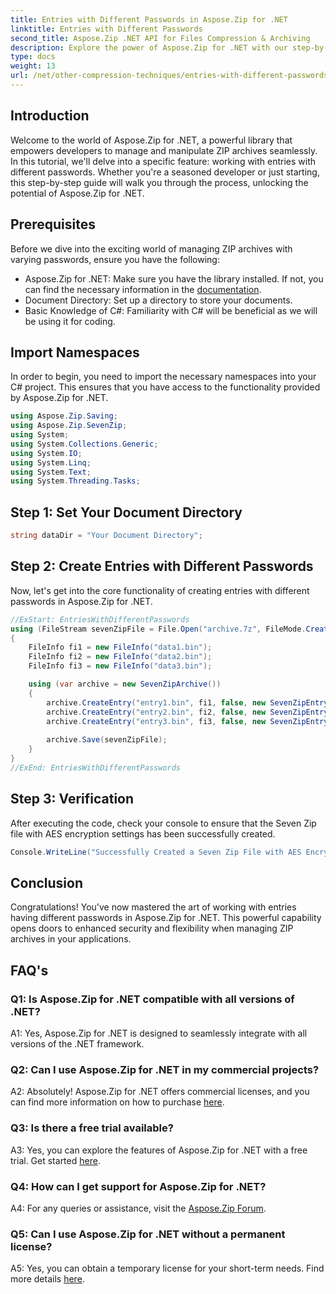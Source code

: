 ```yaml
---
title: Entries with Different Passwords in Aspose.Zip for .NET
linktitle: Entries with Different Passwords
second_title: Aspose.Zip .NET API for Files Compression & Archiving
description: Explore the power of Aspose.Zip for .NET with our step-by-step guide on managing ZIP archives with different passwords. Enhance security and flexibility in your applications. 
type: docs
weight: 13
url: /net/other-compression-techniques/entries-with-different-passwords/
---
```

## Introduction

Welcome to the world of Aspose.Zip for .NET, a powerful library that empowers developers to manage and manipulate ZIP archives seamlessly. In this tutorial, we'll delve into a specific feature: working with entries with different passwords. Whether you're a seasoned developer or just starting, this step-by-step guide will walk you through the process, unlocking the potential of Aspose.Zip for .NET.

## Prerequisites

Before we dive into the exciting world of managing ZIP archives with varying passwords, ensure you have the following:

- Aspose.Zip for .NET: Make sure you have the library installed. If not, you can find the necessary information in the [documentation](https://reference.aspose.com/zip/net/).
- Document Directory: Set up a directory to store your documents.
- Basic Knowledge of C#: Familiarity with C# will be beneficial as we will be using it for coding.

## Import Namespaces

In order to begin, you need to import the necessary namespaces into your C# project. This ensures that you have access to the functionality provided by Aspose.Zip for .NET.

```csharp
using Aspose.Zip.Saving;
using Aspose.Zip.SevenZip;
using System;
using System.Collections.Generic;
using System.IO;
using System.Linq;
using System.Text;
using System.Threading.Tasks;
```

## Step 1: Set Your Document Directory

```csharp
string dataDir = "Your Document Directory";
```

## Step 2: Create Entries with Different Passwords

Now, let's get into the core functionality of creating entries with different passwords in Aspose.Zip for .NET.

```csharp
//ExStart: EntriesWithDifferentPasswords
using (FileStream sevenZipFile = File.Open("archive.7z", FileMode.Create))
{
    FileInfo fi1 = new FileInfo("data1.bin");
    FileInfo fi2 = new FileInfo("data2.bin");
    FileInfo fi3 = new FileInfo("data3.bin");

    using (var archive = new SevenZipArchive())
    {
        archive.CreateEntry("entry1.bin", fi1, false, new SevenZipEntrySettings(new SevenZipStoreCompressionSettings(), new SevenZipAESEncryptionSettings("test1")));
        archive.CreateEntry("entry2.bin", fi2, false, new SevenZipEntrySettings(new SevenZipStoreCompressionSettings(), new SevenZipAESEncryptionSettings("test2")));
        archive.CreateEntry("entry3.bin", fi3, false, new SevenZipEntrySettings(new SevenZipStoreCompressionSettings(), new SevenZipAESEncryptionSettings("test3")));
        
        archive.Save(sevenZipFile);
    }
}
//ExEnd: EntriesWithDifferentPasswords
```

## Step 3: Verification

After executing the code, check your console to ensure that the Seven Zip file with AES encryption settings has been successfully created.

```csharp
Console.WriteLine("Successfully Created a Seven Zip File with AES Encryption Settings");
```

## Conclusion

Congratulations! You've now mastered the art of working with entries having different passwords in Aspose.Zip for .NET. This powerful capability opens doors to enhanced security and flexibility when managing ZIP archives in your applications.

## FAQ's

### Q1: Is Aspose.Zip for .NET compatible with all versions of .NET?

A1: Yes, Aspose.Zip for .NET is designed to seamlessly integrate with all versions of the .NET framework.

### Q2: Can I use Aspose.Zip for .NET in my commercial projects?

A2: Absolutely! Aspose.Zip for .NET offers commercial licenses, and you can find more information on how to purchase [here](https://purchase.aspose.com/buy).

### Q3: Is there a free trial available?

A3: Yes, you can explore the features of Aspose.Zip for .NET with a free trial. Get started [here](https://releases.aspose.com/).

### Q4: How can I get support for Aspose.Zip for .NET?

A4: For any queries or assistance, visit the [Aspose.Zip Forum](https://forum.aspose.com/c/zip/37).

### Q5: Can I use Aspose.Zip for .NET without a permanent license?

A5: Yes, you can obtain a temporary license for your short-term needs. Find more details [here](https://purchase.aspose.com/temporary-license/).
